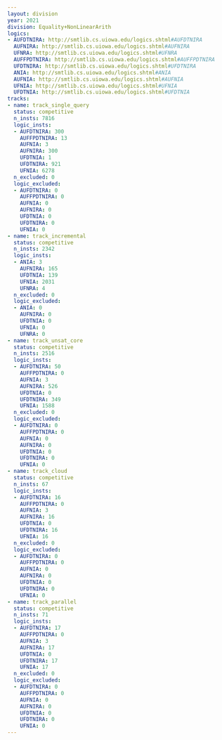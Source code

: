 ```yaml
---
layout: division
year: 2021
division: Equality+NonLinearArith
logics: 
- AUFDTNIRA: http://smtlib.cs.uiowa.edu/logics.shtml#AUFDTNIRA
  AUFNIRA: http://smtlib.cs.uiowa.edu/logics.shtml#AUFNIRA
  UFNRA: http://smtlib.cs.uiowa.edu/logics.shtml#UFNRA
  AUFFPDTNIRA: http://smtlib.cs.uiowa.edu/logics.shtml#AUFFPDTNIRA
  UFDTNIRA: http://smtlib.cs.uiowa.edu/logics.shtml#UFDTNIRA
  ANIA: http://smtlib.cs.uiowa.edu/logics.shtml#ANIA
  AUFNIA: http://smtlib.cs.uiowa.edu/logics.shtml#AUFNIA
  UFNIA: http://smtlib.cs.uiowa.edu/logics.shtml#UFNIA
  UFDTNIA: http://smtlib.cs.uiowa.edu/logics.shtml#UFDTNIA
tracks:
- name: track_single_query
  status: competitive
  n_insts: 7816
  logic_insts:
  - AUFDTNIRA: 300
    AUFFPDTNIRA: 13
    AUFNIA: 3
    AUFNIRA: 300
    UFDTNIA: 1
    UFDTNIRA: 921
    UFNIA: 6278
  n_excluded: 0
  logic_excluded:
  - AUFDTNIRA: 0
    AUFFPDTNIRA: 0
    AUFNIA: 0
    AUFNIRA: 0
    UFDTNIA: 0
    UFDTNIRA: 0
    UFNIA: 0
- name: track_incremental
  status: competitive
  n_insts: 2342
  logic_insts:
  - ANIA: 3
    AUFNIRA: 165
    UFDTNIA: 139
    UFNIA: 2031
    UFNRA: 4
  n_excluded: 0
  logic_excluded:
  - ANIA: 0
    AUFNIRA: 0
    UFDTNIA: 0
    UFNIA: 0
    UFNRA: 0
- name: track_unsat_core
  status: competitive
  n_insts: 2516
  logic_insts:
  - AUFDTNIRA: 50
    AUFFPDTNIRA: 0
    AUFNIA: 3
    AUFNIRA: 526
    UFDTNIA: 0
    UFDTNIRA: 349
    UFNIA: 1588
  n_excluded: 0
  logic_excluded:
  - AUFDTNIRA: 0
    AUFFPDTNIRA: 0
    AUFNIA: 0
    AUFNIRA: 0
    UFDTNIA: 0
    UFDTNIRA: 0
    UFNIA: 0
- name: track_cloud
  status: competitive
  n_insts: 67
  logic_insts:
  - AUFDTNIRA: 16
    AUFFPDTNIRA: 0
    AUFNIA: 3
    AUFNIRA: 16
    UFDTNIA: 0
    UFDTNIRA: 16
    UFNIA: 16
  n_excluded: 0
  logic_excluded:
  - AUFDTNIRA: 0
    AUFFPDTNIRA: 0
    AUFNIA: 0
    AUFNIRA: 0
    UFDTNIA: 0
    UFDTNIRA: 0
    UFNIA: 0
- name: track_parallel
  status: competitive
  n_insts: 71
  logic_insts:
  - AUFDTNIRA: 17
    AUFFPDTNIRA: 0
    AUFNIA: 3
    AUFNIRA: 17
    UFDTNIA: 0
    UFDTNIRA: 17
    UFNIA: 17
  n_excluded: 0
  logic_excluded:
  - AUFDTNIRA: 0
    AUFFPDTNIRA: 0
    AUFNIA: 0
    AUFNIRA: 0
    UFDTNIA: 0
    UFDTNIRA: 0
    UFNIA: 0
---
```


